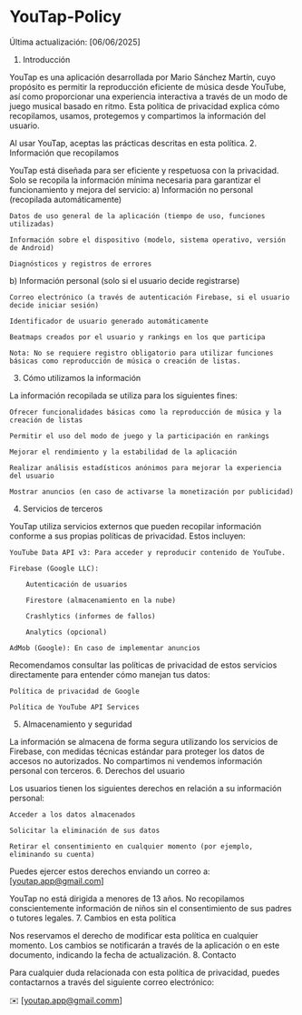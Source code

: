 # YouTap-Policy

Última actualización: [06/06/2025]
1. Introducción

YouTap es una aplicación desarrollada por Mario Sánchez Martín, cuyo propósito es permitir la reproducción eficiente de música desde YouTube, así como proporcionar una experiencia interactiva a través de un modo de juego musical basado en ritmo. Esta política de privacidad explica cómo recopilamos, usamos, protegemos y compartimos la información del usuario.

Al usar YouTap, aceptas las prácticas descritas en esta política.
2. Información que recopilamos

YouTap está diseñada para ser eficiente y respetuosa con la privacidad. Solo se recopila la información mínima necesaria para garantizar el funcionamiento y mejora del servicio:
a) Información no personal (recopilada automáticamente)

    Datos de uso general de la aplicación (tiempo de uso, funciones utilizadas)

    Información sobre el dispositivo (modelo, sistema operativo, versión de Android)

    Diagnósticos y registros de errores

b) Información personal (solo si el usuario decide registrarse)

    Correo electrónico (a través de autenticación Firebase, si el usuario decide iniciar sesión)

    Identificador de usuario generado automáticamente

    Beatmaps creados por el usuario y rankings en los que participa

    Nota: No se requiere registro obligatorio para utilizar funciones básicas como reproducción de música o creación de listas.

3. Cómo utilizamos la información

La información recopilada se utiliza para los siguientes fines:

    Ofrecer funcionalidades básicas como la reproducción de música y la creación de listas

    Permitir el uso del modo de juego y la participación en rankings

    Mejorar el rendimiento y la estabilidad de la aplicación

    Realizar análisis estadísticos anónimos para mejorar la experiencia del usuario

    Mostrar anuncios (en caso de activarse la monetización por publicidad)

4. Servicios de terceros

YouTap utiliza servicios externos que pueden recopilar información conforme a sus propias políticas de privacidad. Estos incluyen:

    YouTube Data API v3: Para acceder y reproducir contenido de YouTube.

    Firebase (Google LLC):

        Autenticación de usuarios

        Firestore (almacenamiento en la nube)

        Crashlytics (informes de fallos)

        Analytics (opcional)

    AdMob (Google): En caso de implementar anuncios

Recomendamos consultar las políticas de privacidad de estos servicios directamente para entender cómo manejan tus datos:

    Política de privacidad de Google

    Política de YouTube API Services

5. Almacenamiento y seguridad

La información se almacena de forma segura utilizando los servicios de Firebase, con medidas técnicas estándar para proteger los datos de accesos no autorizados. No compartimos ni vendemos información personal con terceros.
6. Derechos del usuario

Los usuarios tienen los siguientes derechos en relación a su información personal:

    Acceder a los datos almacenados

    Solicitar la eliminación de sus datos

    Retirar el consentimiento en cualquier momento (por ejemplo, eliminando su cuenta)

Puedes ejercer estos derechos enviando un correo a: [youtap.app@gmail.com]

YouTap no está dirigida a menores de 13 años. No recopilamos conscientemente información de niños sin el consentimiento de sus padres o tutores legales.
7. Cambios en esta política

Nos reservamos el derecho de modificar esta política en cualquier momento. Los cambios se notificarán a través de la aplicación o en este documento, indicando la fecha de actualización.
8. Contacto

Para cualquier duda relacionada con esta política de privacidad, puedes contactarnos a través del siguiente correo electrónico:

✉️ [youtap.app@gmail.comm]

